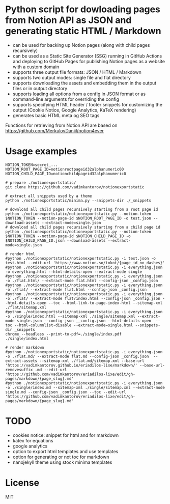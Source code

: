 # Python script for dowloading pages from Notion API as JSON and generating static HTML / Markdown

- can be used for backing up Notion pages (along with child pages recursively) 
- can be used as a Static Site Generator (SSG) running in GitHub Actions and deploying to GitHub Pages for publishing Notion pages as a website with a custom domain
- supports three output file formats: JSON / HTML / Markdown
- supports two output modes: single file and flat directory
- supports downloading the assets and embedding them in the output files or in output directory
- supports loading all options from a config in JSON format or as command-line arguments for overriding the config
- supports specifying HTML header / footer snippets for customizing the output (Cookie Notice, Google Analytics, KaTeX rendering)
- generates basic HTML meta og SEO tags

Functions for retrieving from Notion API are based on https://github.com/MerkulovDaniil/notion4ever

# Usage examples

```shell
NOTION_TOKEN=secret_...
NOTION_ROOT_PAGE_ID=notionrootpageid32alphanumeric00
NOTION_CHILD_PAGE_ID=notionchildpageid32alphanumeric0

# prepare ./notionexportstatic/
git clone https://github.com/vadimkantorov/notionexportstatic

# extract all snippets used by a theme
python ./notionexportstatic/minima.py --snippets-dir ./_snippets

# download all child pages recursively starting from a root page id
python ./notionexportstatic/notionexportstatic.py --notion-token $NOTION_TOKEN --notion-page-id $NOTION_ROOT_PAGE_ID -o test.json --download-assets --extract-mode=single.json
# download all child pages recursively starting from a child page id
python ./notionexportstatic/notionexportstatic.py --notion-token $NOTION_TOKEN --notion-page-id $NOTION_CHILD_PAGE_ID -o $NOTION_CHILD_PAGE_ID.json --download-assets --extract-mode=single.json

# render html
#python ./notionexportstatic/notionexportstatic.py -i test.json -o test.html --edit-url 'https://www.notion.so/tokot/{page_id_no_dashes}'
#python ./notionexportstatic/notionexportstatic.py -i everything.json -o everything.html --html-details-open --extract-mode single
#python ./notionexportstatic/notionexportstatic.py -i everything.json -o ./flat.html/ --extract-mode flat.html --config-json _config.json 
#python ./notionexportstatic/notionexportstatic.py -i everything.json -o ./flat/ --extract-mode flat.html --config-json _config.json
#python ./notionexportstatic/notionexportstatic.py -i everything.json -o ./flat/ --extract-mode flat/index.html --config-json _config.json --html-details-open --toc --html-link-to-page-index-html --sitemap-xml ./flat/sitemap.xml 
#python ./notionexportstatic/notionexportstatic.py -i everything.json -o ./single/index.html --sitemap-xml ./single/sitemap.xml --extract-mode single.json --config-json __config.json --html-details-open  --toc --html-columnlist-disable --extract-mode=single.html --snippets-dir _snippets
chrome --headless --print-to-pdf=./single/index.pdf ./single/index.html

# render markdown
#python ./notionexportstatic/notionexportstatic.py -i everything.json -o ./flat.md/ --extract-mode flat.md --config-json _config.json  --extract-assets --sitemap-xml ./flat.md/sitemap.xml --base-url 'https://vadimkantorov.github.io/eriadilos-lixe/markdown/' --base-url-removesuffix .md --edit-url 'https://github.com/vadimkantorov/eriadilos-lixe/edit/gh-pages/markdown/{page_slug}.md'
#python ./notionexportstatic/notionexportstatic.py -i everything.json -o ./single/index.md --sitemap-xml ./single/sitemap.xml --extract-mode single.md --config-json _config.json --toc --edit-url 'https://github.com/vadimkantorov/eriadilos-lixe/edit/gh-pages/markdown/{page_slug}.md'
```

# TODO
- cookies notice: snippet for html and for markdown
- katex for equations
- google analytics 
- option to export html templates and use templates
- option for generating or not toc for markdown
- nanojekyll theme using stock minima templates

# License
MIT
